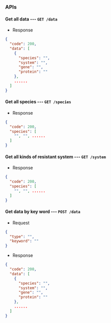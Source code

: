 ### APIs
#### Get all data --- `GET /data`

- Response
```json
{
  "code": 200,
  "data": [
    {
      "species": "",
      "system": "",
      "gene": "",
      "protein": ""
    },
    ......
  ]
}
```


#### Get all species --- `GET /species`

- Response

```json
{
  "code": 200,
  "species": [
    "", "", ......
  ]
}
```

#### Get all kinds of resistant system --- `GET /system`

- Response

```json
{
  "code": 200,
  "species": [
    "", "", ......
  ]
}
```


#### Get data by key word --- `POST /data`

- Request

```json
{
  "type": "",
  "keyword": ""
}
```

- Response

```json
{
  "code": 200,
  "data": [
    {
      "species": "",
      "system": "",
      "gene": "",
      "protein": ""
    },
    ......
  ]
}
```